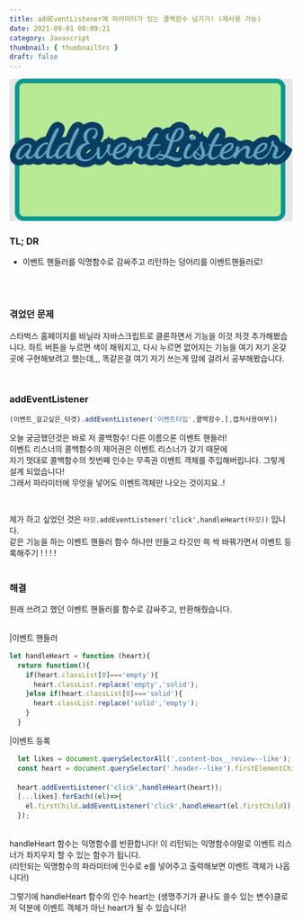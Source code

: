 ```yaml
---
title: addEventListener에 파라미터가 있는 콜백함수 넘기기! (재사용 가능)
date: 2021-09-01 00:09:21
category: Javascript
thumbnail: { thumbnailSrc }
draft: false
---
```

![](./images/addEventListesr123.png)
### TL; DR
   - 이벤트 핸들러를 익명함수로 감싸주고 리턴하는 덩어리를 이벤트핸들러로!
   <br>
   <br>

###  겪었던 문제

스타벅스 홈페이지를 바닐라 자바스크립트로 클론하면서 기능을 이것 저것 추가해봤습니다.
하트 버튼을 누르면 색이 채워지고, 다시 누르면 없어지는 기능을 여기 저기 온갖 곳에 구현해보려고 했는데,,, 똑같은걸 여기 저기 쓰는게 맘에 걸려서 공부해봤습니다.

<br>



### addEventListener



```javascript
(이벤트_걸고싶은_타겟).addEventListener('이벤트타입',콜백함수,[,캡처사용여부])
```

오늘 궁금했던것은 바로 저 콜백함수! 다른 이름으론 이벤트 핸들러!<br>
이벤트 리스너의 콜백함수의 제어권은 이벤트 리스너가 갖기 때문에<br>
자기 멋대로 콜백함수의 첫번째 인수는 무족권 이벤트 객체를 주입해버립니다. 그렇게 설계 되었습니다!  
그래서 파라미터에 무엇을 넣어도 이벤트객체만 나오는 것이지요..!

<br>

제가 하고 싶었던 것은 `타깃.addEventListener('click',handleHeart(타깃))` 입니다.<br>
같은 기능을 하는 이벤트 핸들러 함수 하나만 만들고 타깃만 쓱 싹 바꿔가면서 이벤트 등록해주기 ! ! ! !
<br>
<br>


### 해결

원래 쓰려고 했던 이벤트 핸들러를 함수로 감싸주고, 반환해줬습니다.<br><br>

|이벤트 핸들러
```javascript
let handleHeart = function (heart){
  return function(){
    if(heart.classList[0]==='empty'){
      heart.classList.replace('empty','solid');
    }else if(heart.classList[0]==='solid'){
      heart.classList.replace('solid','empty');
    } 
  }
```
|이벤트 등록
```javascript
  let likes = document.querySelectorAll('.content-box__review--like');
  const heart = document.querySelector('.header--like').firstElementChild;

  heart.addEventListener('click',handleHeart(heart));
  [...likes].forEach((el)=>{
    el.firstChild.addEventListener('click',handleHeart(el.firstChild));
  }); 
```
<br>
handleHeart 함수는 익명함수를 반환합니다! 
이 리턴되는 익명함수야말로 이벤트 리스너가 좌지우지 할 수 있는 함수가 됩니다.<br>
(리턴되는 익명함수의 파라미터에 인수로 e를 넣어주고 출력해보면 이벤트 객체가 나옵니다!)



그렇기에 handleHeart 함수의 인수 heart는 (생명주기가 끝나도 쓸수 있는 변수)클로저 덕분에 이벤트 객체가 아닌 heart가 될 수 있습니다!
<br><br>